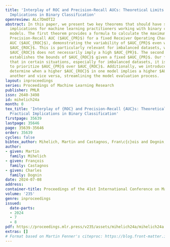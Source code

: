 ```yaml
---
title: 'Interplay of ROC and Precision-Recall AUCs: Theoretical Limits and Practical
  Implications in Binary Classification'
openreview: ALc7DmOTI2
abstract: In this paper, we present two key theorems that should have significant
  implications for machine learning practitioners working with binary classification
  models. The first theorem provides a formula to calculate the maximum and minimum
  Precision-Recall AUC ($AUC_{PR}$) for a fixed Receiver Operating Characteristic
  AUC ($AUC_{ROC}$), demonstrating the variability of $AUC_{PR}$ even with a high
  $AUC_{ROC}$. This is particularly relevant for imbalanced datasets, where a good
  $AUC_{ROC}$ does not necessarily imply a high $AUC_{PR}$. The second theorem inversely
  establishes the bounds of $AUC_{ROC}$ given a fixed $AUC_{PR}$. Our findings highlight
  that in certain situations, especially for imbalanced datasets, it is more informative
  to prioritize $AUC_{PR}$ over $AUC_{ROC}$. Additionally, we introduce a method to
  determine when a higher $AUC_{ROC}$ in one model implies a higher $AUC_{PR}$ in
  another and vice versa, streamlining the model evaluation process.
layout: inproceedings
series: Proceedings of Machine Learning Research
publisher: PMLR
issn: 2640-3498
id: mihelich24a
month: 0
tex_title: 'Interplay of {ROC} and Precision-Recall {AUC}s: Theoretical Limits and
  Practical Implications in Binary Classification'
firstpage: 35639
lastpage: 35646
page: 35639-35646
order: 35639
cycles: false
bibtex_author: Mihelich, Martin and Castagnos, Fran\c{c}ois and Dognin, Charles
author:
- given: Martin
  family: Mihelich
- given: François
  family: Castagnos
- given: Charles
  family: Dognin
date: 2024-07-08
address:
container-title: Proceedings of the 41st International Conference on Machine Learning
volume: '235'
genre: inproceedings
issued:
  date-parts:
  - 2024
  - 7
  - 8
pdf: https://proceedings.mlr.press/v235/assets/mihelich24a/mihelich24a.pdf
extras: []
# Format based on Martin Fenner's citeproc: https://blog.front-matter.io/posts/citeproc-yaml-for-bibliographies/
---
```

